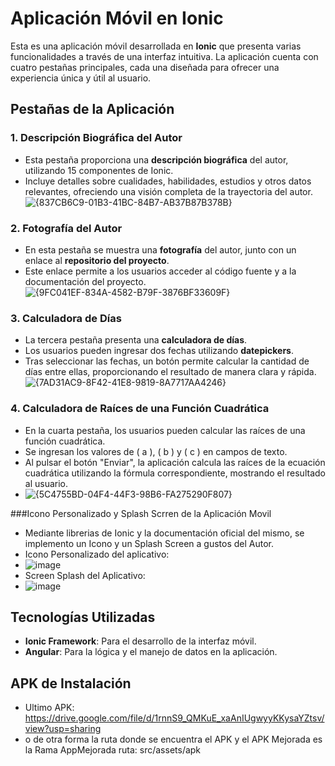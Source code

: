 # Aplicación Móvil en Ionic

Esta es una aplicación móvil desarrollada en **Ionic** que presenta varias funcionalidades a través de una interfaz intuitiva. La aplicación cuenta con cuatro pestañas principales, cada una diseñada para ofrecer una experiencia única y útil al usuario.

## Pestañas de la Aplicación

### 1. Descripción Biográfica del Autor
- Esta pestaña proporciona una **descripción biográfica** del autor, utilizando 15 componentes de Ionic. 
- Incluye detalles sobre cualidades, habilidades, estudios y otros datos relevantes, ofreciendo una visión completa de la trayectoria del autor.
![{837CB6C9-01B3-41BC-84B7-AB37B87B378B}](https://github.com/user-attachments/assets/9ae2c370-df6d-430b-92ea-805b094432c6)


### 2. Fotografía del Autor
- En esta pestaña se muestra una **fotografía** del autor, junto con un enlace al **repositorio del proyecto**.
- Este enlace permite a los usuarios acceder al código fuente y a la documentación del proyecto.
![{9FC041EF-834A-4582-B79F-3876BF33609F}](https://github.com/user-attachments/assets/e8fe51c8-407f-4a7b-bb85-f61d236b0c96)


### 3. Calculadora de Días
- La tercera pestaña presenta una **calculadora de días**.
- Los usuarios pueden ingresar dos fechas utilizando **datepickers**. 
- Tras seleccionar las fechas, un botón permite calcular la cantidad de días entre ellas, proporcionando el resultado de manera clara y rápida.
![{7AD31AC9-8F42-41E8-9819-8A7717AA4246}](https://github.com/user-attachments/assets/908cb7bc-000d-44d8-8829-4be5a94f2d93)


### 4. Calculadora de Raíces de una Función Cuadrática
- En la cuarta pestaña, los usuarios pueden calcular las raíces de una función cuadrática.
- Se ingresan los valores de \( a \), \( b \) y \( c \) en campos de texto.
- Al pulsar el botón "Enviar", la aplicación calcula las raíces de la ecuación cuadrática utilizando la fórmula correspondiente, mostrando el resultado al usuario.
- ![{5C4755BD-04F4-44F3-98B6-FA275290F807}](https://github.com/user-attachments/assets/9773aa9c-1a1a-49fd-a9cc-24f949f0e474)

###Icono Personalizado y Splash Scrren de la Aplicación Movil
- Mediante librerias de Ionic y la documentación oficial del mismo, se implemento un Icono y un Splash Screen a gustos del Autor.
- Icono Personalizado del aplicativo:
- ![image](https://github.com/user-attachments/assets/ea74c188-78d1-4fb4-858b-6522b6bfbafc)
- Screen Splash del Aplicativo:
- ![image](https://github.com/user-attachments/assets/ca86e84c-8760-4131-8127-bdc0a2a3f642)


## Tecnologías Utilizadas
- **Ionic Framework**: Para el desarrollo de la interfaz móvil.
- **Angular**: Para la lógica y el manejo de datos en la aplicación.

## APK de Instalación
- Ultimo APK: https://drive.google.com/file/d/1rnnS9_QMKuE_xaAnIUgwyyKKysaYZtsv/view?usp=sharing
- o de otra forma la ruta donde se encuentra el APK y el APK Mejorada es la Rama AppMejorada ruta: src/assets/apk
